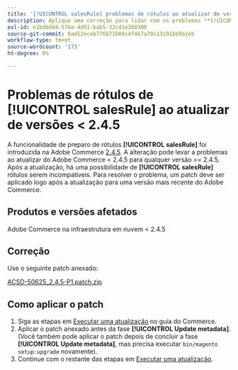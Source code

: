 ```yaml
---
title: '[!UICONTROL salesRule] problemas de rótulos ao atualizar de versões do &lt; 2.4.5'
description: Aplique uma correção para lidar com os problemas **[!UICONTROL salesRule]** ao atualizar das versões do Adobe Commerce &lt; 2.4.5.
exl-id: e1bd6d44-576e-4d91-bab5-32c41e3b8300
source-git-commit: 0ad52eceb776b71604c4f467a70c13191bb9a1eb
workflow-type: tm+mt
source-wordcount: '173'
ht-degree: 0%

---
```


# Problemas de rótulos de **[!UICONTROL salesRule]** ao atualizar de versões &lt; 2.4.5

A funcionalidade de preparo de rótulos **[!UICONTROL salesRule]** foi introduzida na Adobe Commerce [2.4.5](/docs/commerce-operations/release/notes/adobe-commerce/2-4-5.html). A alteração pode levar a problemas ao atualizar do Adobe Commerce &lt; 2.4.5 para qualquer versão >= 2.4.5. Após a atualização, há uma possibilidade de **[!UICONTROL salesRule]** rótulos serem incompatíveis. Para resolver o problema, um patch deve ser aplicado logo após a atualização para uma versão mais recente do Adobe Commerce.

## Produtos e versões afetados

Adobe Commerce na infraestrutura em nuvem &lt; 2.4.5

## Correção

Use o seguinte patch anexado:

[ACSD-50625_2.4.5-P1.patch.zip](assets/ACSD-50625_2.4.5-p1.patch.zip)

## Como aplicar o patch

1. Siga as etapas em [Executar uma atualização](https://experienceleague.adobe.com/docs/commerce-operations/upgrade-guide/implementation/perform-upgrade.html?lang=pt-BR) no guia do Commerce.
1. Aplicar o patch anexado antes da fase **[!UICONTROL Update metadata]**.
(Você também pode aplicar o patch depois de concluir a fase **[!UICONTROL Update metadata]**, mas precisa executar `bin/magento setup:upgrade` novamente).
1. Continue com o restante das etapas em [Executar uma atualização](https://experienceleague.adobe.com/docs/commerce-operations/upgrade-guide/implementation/perform-upgrade.html?lang=pt-BR).
